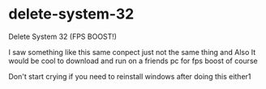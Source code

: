 # delete-system-32
Delete System 32  (FPS BOOST!)


I saw something like this same conpect just not the same thing and Also It would be cool to download and run on a friends pc for fps boost of course


Don't start crying if you need to reinstall windows after doing this either1
